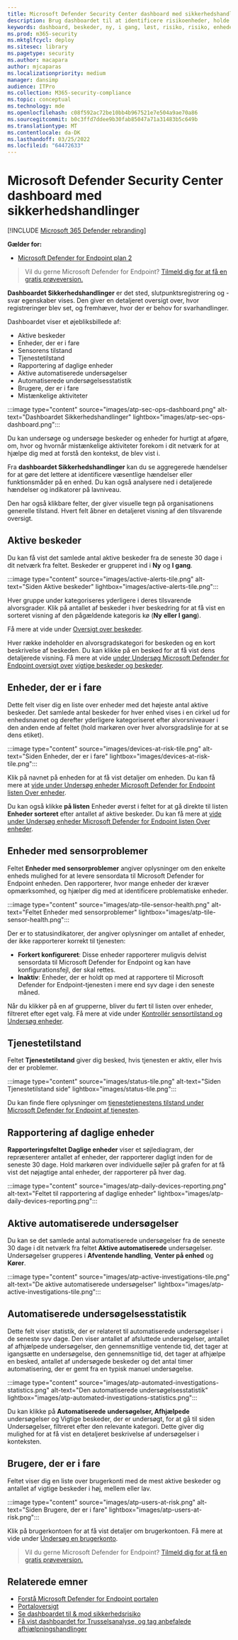 ```yaml
---
title: Microsoft Defender Security Center dashboard med sikkerhedshandlinger
description: Brug dashboardet til at identificere risikoenheder, holde styr på tjenestens status og se statistik og oplysninger om enheder og beskeder.
keywords: dashboard, beskeder, ny, i gang, løst, risiko, risiko, enheder med risiko, instruktioner, rapportering, statistik, diagrammer, grafer, tilstand, aktive malwareregistreringer, trusselskategori, kategorier, adgangskodesvælger, ransomware, udnyttelse, trussel, lav alvorsgrad, aktiv malware
ms.prod: m365-security
ms.mktglfcycl: deploy
ms.sitesec: library
ms.pagetype: security
ms.author: macapara
author: mjcaparas
ms.localizationpriority: medium
manager: dansimp
audience: ITPro
ms.collection: M365-security-compliance
ms.topic: conceptual
ms.technology: mde
ms.openlocfilehash: c08f592ac72be10bb4b967521e7e504a9ae70a86
ms.sourcegitcommit: b0c3ffd7ddee9b30fab85047a71a31483b5c649b
ms.translationtype: MT
ms.contentlocale: da-DK
ms.lasthandoff: 03/25/2022
ms.locfileid: "64472633"
---
```

# <a name="microsoft-defender-security-center-security-operations-dashboard"></a>Microsoft Defender Security Center dashboard med sikkerhedshandlinger

[!INCLUDE [Microsoft 365 Defender rebranding](../../includes/microsoft-defender.md)]


**Gælder for:**
- [Microsoft Defender for Endpoint plan 2](https://go.microsoft.com/fwlink/?linkid=2154037)

> Vil du gerne Microsoft Defender for Endpoint? [Tilmeld dig for at få en gratis prøveversion.](https://signup.microsoft.com/create-account/signup?products=7f379fee-c4f9-4278-b0a1-e4c8c2fcdf7e&ru=https://aka.ms/MDEp2OpenTrial?ocid=docs-wdatp-secopsdashboard-abovefoldlink)

**Dashboardet Sikkerhedshandlinger** er det sted, slutpunktsregistrering og -svar egenskaber vises. Den giver en detaljeret oversigt over, hvor registreringer blev set, og fremhæver, hvor der er behov for svarhandlinger.

Dashboardet viser et øjebliksbillede af:

- Aktive beskeder
- Enheder, der er i fare
- Sensorens tilstand
- Tjenestetilstand
- Rapportering af daglige enheder
- Aktive automatiserede undersøgelser
- Automatiserede undersøgelsesstatistik
- Brugere, der er i fare
- Mistænkelige aktiviteter

:::image type="content" source="images/atp-sec-ops-dashboard.png" alt-text="Dashboardet Sikkerhedshandlinger" lightbox="images/atp-sec-ops-dashboard.png":::

Du kan undersøge og undersøge beskeder og enheder for hurtigt at afgøre, om, hvor og hvornår mistænkelige aktiviteter forekom i dit netværk for at hjælpe dig med at forstå den kontekst, de blev vist i.

Fra **dashboardet Sikkerhedshandlinger** kan du se aggregerede hændelser for at gøre det lettere at identificere væsentlige hændelser eller funktionsmåder på en enhed. Du kan også analysere ned i detaljerede hændelser og indikatorer på lavniveau.

Den har også klikbare felter, der giver visuelle tegn på organisationens generelle tilstand. Hvert felt åbner en detaljeret visning af den tilsvarende oversigt.

## <a name="active-alerts"></a>Aktive beskeder

Du kan få vist det samlede antal aktive beskeder fra de seneste 30 dage i dit netværk fra feltet. Beskeder er grupperet ind i **Ny** og **I gang**.

:::image type="content" source="images/active-alerts-tile.png" alt-text="Siden Aktive beskeder" lightbox="images/active-alerts-tile.png":::

Hver gruppe under kategoriseres yderligere i deres tilsvarende alvorsgrader. Klik på antallet af beskeder i hver beskedring for at få vist en sorteret visning af den pågældende kategoris kø (**Ny** **eller I gang**).

Få mere at vide under [Oversigt over beskeder](alerts-queue.md).

Hver række indeholder en alvorsgradskategori for beskeden og en kort beskrivelse af beskeden. Du kan klikke på en besked for at få vist dens detaljerede visning. Få mere at vide [under Undersøg Microsoft Defender for Endpoint oversigt over](investigate-alerts.md) [vigtige beskeder og beskeder](alerts-queue.md).

## <a name="devices-at-risk"></a>Enheder, der er i fare

Dette felt viser dig en liste over enheder med det højeste antal aktive beskeder. Det samlede antal beskeder for hver enhed vises i en cirkel ud for enhedsnavnet og derefter yderligere kategoriseret efter alvorsniveauer i den anden ende af feltet (hold markøren over hver alvorsgradslinje for at se dens etiket).

:::image type="content" source="images/devices-at-risk-tile.png" alt-text="Siden Enheder, der er i fare" lightbox="images/devices-at-risk-tile.png":::

Klik på navnet på enheden for at få vist detaljer om enheden. Du kan få mere at [vide under Undersøg enheder Microsoft Defender for Endpoint listen Over enheder](investigate-machines.md).

Du kan også klikke **på listen** Enheder øverst i feltet for at gå direkte til listen **Enheder sorteret** efter antallet af aktive beskeder. Du kan få mere at [vide under Undersøg enheder Microsoft Defender for Endpoint listen Over enheder](investigate-machines.md).

## <a name="devices-with-sensor-issues"></a>Enheder med sensorproblemer

Feltet **Enheder med sensorproblemer** angiver oplysninger om den enkelte enheds mulighed for at levere sensordata til Microsoft Defender for Endpoint enheden. Den rapporterer, hvor mange enheder der kræver opmærksomhed, og hjælper dig med at identificere problematiske enheder.

:::image type="content" source="images/atp-tile-sensor-health.png" alt-text="Feltet Enheder med sensorproblemer" lightbox="images/atp-tile-sensor-health.png":::

Der er to statusindikatorer, der angiver oplysninger om antallet af enheder, der ikke rapporterer korrekt til tjenesten:

- **Forkert konfigureret**: Disse enheder rapporterer muligvis delvist sensordata til Microsoft Defender for Endpoint og kan have konfigurationsfejl, der skal rettes.
- **Inaktiv**: Enheder, der er holdt op med at rapportere til Microsoft Defender for Endpoint-tjenesten i mere end syv dage i den seneste måned.

Når du klikker på en af grupperne, bliver du ført til listen over enheder, filtreret efter eget valg. Få mere at vide under [Kontrollér sensortilstand og](check-sensor-status.md) [Undersøg enheder](investigate-machines.md).

## <a name="service-health"></a>Tjenestetilstand

Feltet **Tjenestetilstand** giver dig besked, hvis tjenesten er aktiv, eller hvis der er problemer.

:::image type="content" source="images/status-tile.png" alt-text="Siden Tjenestetilstand side" lightbox="images/status-tile.png":::

Du kan finde flere oplysninger om [tjenestetjenestens tilstand under Microsoft Defender for Endpoint af tjenesten](service-status.md).

## <a name="daily-devices-reporting"></a>Rapportering af daglige enheder

**Rapporteringsfeltet Daglige enheder** viser et søjlediagram, der repræsenterer antallet af enheder, der rapporterer dagligt inden for de seneste 30 dage. Hold markøren over individuelle søjler på grafen for at få vist det nøjagtige antal enheder, der rapporterer på hver dag.

:::image type="content" source="images/atp-daily-devices-reporting.png" alt-text="Feltet til rapportering af daglige enheder" lightbox="images/atp-daily-devices-reporting.png":::

## <a name="active-automated-investigations"></a>Aktive automatiserede undersøgelser

Du kan se det samlede antal automatiserede undersøgelser fra de seneste 30 dage i dit netværk fra feltet **Aktive automatiserede** undersøgelser. Undersøgelser grupperes i **Afventende handling**, **Venter på enhed** og **Kører**.

:::image type="content" source="images/atp-active-investigations-tile.png" alt-text="De aktive automatiserede undersøgelser" lightbox="images/atp-active-investigations-tile.png":::

## <a name="automated-investigations-statistics"></a>Automatiserede undersøgelsesstatistik

Dette felt viser statistik, der er relateret til automatiserede undersøgelser i de seneste syv dage. Den viser antallet af afsluttede undersøgelser, antallet af afhjælpede undersøgelser, den gennemsnitlige ventende tid, det tager at igangsætte en undersøgelse, den gennemsnitlige tid, det tager at afhjælpe en besked, antallet af undersøgede beskeder og det antal timer automatisering, der er gemt fra en typisk manuel undersøgelse. 

:::image type="content" source="images/atp-automated-investigations-statistics.png" alt-text="Den automatiserede undersøgelsesstatistik" lightbox="images/atp-automated-investigations-statistics.png":::

Du kan klikke på **Automatiserede** **undersøgelser, Afhjælpede** undersøgelser og Vigtige beskeder, der er undersøgt, for at gå  til siden Undersøgelser, filtreret efter den relevante kategori. Dette giver dig mulighed for at få vist en detaljeret beskrivelse af undersøgelser i konteksten.

## <a name="users-at-risk"></a>Brugere, der er i fare

Feltet viser dig en liste over brugerkonti med de mest aktive beskeder og antallet af vigtige beskeder i høj, mellem eller lav. 

:::image type="content" source="images/atp-users-at-risk.png" alt-text="Siden Brugere, der er i fare" lightbox="images/atp-users-at-risk.png":::

Klik på brugerkontoen for at få vist detaljer om brugerkontoen. Få mere at vide under [Undersøg en brugerkonto](investigate-user.md).

> Vil du gerne Microsoft Defender for Endpoint? [Tilmeld dig for at få en gratis prøveversion.](https://signup.microsoft.com/create-account/signup?products=7f379fee-c4f9-4278-b0a1-e4c8c2fcdf7e&ru=https://aka.ms/MDEp2OpenTrial?ocid=docs-wdatp-secopsdashboard-belowfoldlink)

## <a name="related-topics"></a>Relaterede emner

- [Forstå Microsoft Defender for Endpoint portalen](use.md)
- [Portaloversigt](portal-overview.md)
- [Se dashboardet til & mod sikkerhedsrisiko](tvm-dashboard-insights.md)
- [Få vist dashboardet for Trusselsanalyse, og tag anbefalede afhjælpningshandlinger](threat-analytics.md)
